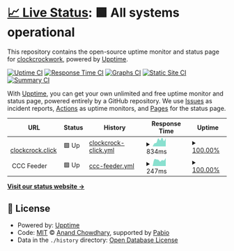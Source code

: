 # [📈 Live Status](https://clockcrockwork.github.io/clockcrockwork-uptimes): <!--live status--> **🟩 All systems operational**

This repository contains the open-source uptime monitor and status page for [clockcrockwork](https://potofu.me/clockcrockwork), powered by [Upptime](https://github.com/upptime/upptime).

[![Uptime CI](https://github.com/clockcrockwork/clockcrockwork-uptimes/workflows/Uptime%20CI/badge.svg)](https://github.com/clockcrockwork/clockcrockwork-uptimes/actions?query=workflow%3A%22Uptime+CI%22)
[![Response Time CI](https://github.com/clockcrockwork/clockcrockwork-uptimes/workflows/Response%20Time%20CI/badge.svg)](https://github.com/clockcrockwork/clockcrockwork-uptimes/actions?query=workflow%3A%22Response+Time+CI%22)
[![Graphs CI](https://github.com/clockcrockwork/clockcrockwork-uptimes/workflows/Graphs%20CI/badge.svg)](https://github.com/clockcrockwork/clockcrockwork-uptimes/actions?query=workflow%3A%22Graphs+CI%22)
[![Static Site CI](https://github.com/clockcrockwork/clockcrockwork-uptimes/workflows/Static%20Site%20CI/badge.svg)](https://github.com/clockcrockwork/clockcrockwork-uptimes/actions?query=workflow%3A%22Static+Site+CI%22)
[![Summary CI](https://github.com/clockcrockwork/clockcrockwork-uptimes/workflows/Summary%20CI/badge.svg)](https://github.com/clockcrockwork/clockcrockwork-uptimes/actions?query=workflow%3A%22Summary+CI%22)

With [Upptime](https://upptime.js.org), you can get your own unlimited and free uptime monitor and status page, powered entirely by a GitHub repository. We use [Issues](https://github.com/clockcrockwork/clockcrockwork-uptimes/issues) as incident reports, [Actions](https://github.com/clockcrockwork/clockcrockwork-uptimes/actions) as uptime monitors, and [Pages](https://clockcrockwork.github.io/clockcrockwork-uptimes) for the status page.

<!--start: status pages-->
<!-- This summary is generated by Upptime (https://github.com/upptime/upptime) -->
<!-- Do not edit this manually, your changes will be overwritten -->
<!-- prettier-ignore -->
| URL | Status | History | Response Time | Uptime |
| --- | ------ | ------- | ------------- | ------ |
| <img alt="" src="https://icons.duckduckgo.com/ip3/clockcrock.click.ico" height="13"> [clockcrock.click](https://clockcrock.click) | 🟩 Up | [clockcrock-click.yml](https://github.com/clockcrockwork/clockcrockwork-uptimes/commits/HEAD/history/clockcrock-click.yml) | <details><summary><img alt="Response time graph" src="./graphs/clockcrock-click/response-time-week.png" height="20"> 834ms</summary><br><a href="https://status.clockcrock.work/history/clockcrock-click"><img alt="Response time 641" src="https://img.shields.io/endpoint?url=https%3A%2F%2Fraw.githubusercontent.com%2Fclockcrockwork%2Fclockcrockwork-uptimes%2FHEAD%2Fapi%2Fclockcrock-click%2Fresponse-time.json"></a><br><a href="https://status.clockcrock.work/history/clockcrock-click"><img alt="24-hour response time 457" src="https://img.shields.io/endpoint?url=https%3A%2F%2Fraw.githubusercontent.com%2Fclockcrockwork%2Fclockcrockwork-uptimes%2FHEAD%2Fapi%2Fclockcrock-click%2Fresponse-time-day.json"></a><br><a href="https://status.clockcrock.work/history/clockcrock-click"><img alt="7-day response time 834" src="https://img.shields.io/endpoint?url=https%3A%2F%2Fraw.githubusercontent.com%2Fclockcrockwork%2Fclockcrockwork-uptimes%2FHEAD%2Fapi%2Fclockcrock-click%2Fresponse-time-week.json"></a><br><a href="https://status.clockcrock.work/history/clockcrock-click"><img alt="30-day response time 717" src="https://img.shields.io/endpoint?url=https%3A%2F%2Fraw.githubusercontent.com%2Fclockcrockwork%2Fclockcrockwork-uptimes%2FHEAD%2Fapi%2Fclockcrock-click%2Fresponse-time-month.json"></a><br><a href="https://status.clockcrock.work/history/clockcrock-click"><img alt="1-year response time 641" src="https://img.shields.io/endpoint?url=https%3A%2F%2Fraw.githubusercontent.com%2Fclockcrockwork%2Fclockcrockwork-uptimes%2FHEAD%2Fapi%2Fclockcrock-click%2Fresponse-time-year.json"></a></details> | <details><summary><a href="https://status.clockcrock.work/history/clockcrock-click">100.00%</a></summary><a href="https://status.clockcrock.work/history/clockcrock-click"><img alt="All-time uptime 99.39%" src="https://img.shields.io/endpoint?url=https%3A%2F%2Fraw.githubusercontent.com%2Fclockcrockwork%2Fclockcrockwork-uptimes%2FHEAD%2Fapi%2Fclockcrock-click%2Fuptime.json"></a><br><a href="https://status.clockcrock.work/history/clockcrock-click"><img alt="24-hour uptime 100.00%" src="https://img.shields.io/endpoint?url=https%3A%2F%2Fraw.githubusercontent.com%2Fclockcrockwork%2Fclockcrockwork-uptimes%2FHEAD%2Fapi%2Fclockcrock-click%2Fuptime-day.json"></a><br><a href="https://status.clockcrock.work/history/clockcrock-click"><img alt="7-day uptime 100.00%" src="https://img.shields.io/endpoint?url=https%3A%2F%2Fraw.githubusercontent.com%2Fclockcrockwork%2Fclockcrockwork-uptimes%2FHEAD%2Fapi%2Fclockcrock-click%2Fuptime-week.json"></a><br><a href="https://status.clockcrock.work/history/clockcrock-click"><img alt="30-day uptime 100.00%" src="https://img.shields.io/endpoint?url=https%3A%2F%2Fraw.githubusercontent.com%2Fclockcrockwork%2Fclockcrockwork-uptimes%2FHEAD%2Fapi%2Fclockcrock-click%2Fuptime-month.json"></a><br><a href="https://status.clockcrock.work/history/clockcrock-click"><img alt="1-year uptime 99.39%" src="https://img.shields.io/endpoint?url=https%3A%2F%2Fraw.githubusercontent.com%2Fclockcrockwork%2Fclockcrockwork-uptimes%2FHEAD%2Fapi%2Fclockcrock-click%2Fuptime-year.json"></a></details>
| <img alt="" src="https://icons.duckduckgo.com/ip3/null.ico" height="13"> CCC Feeder | 🟩 Up | [ccc-feeder.yml](https://github.com/clockcrockwork/clockcrockwork-uptimes/commits/HEAD/history/ccc-feeder.yml) | <details><summary><img alt="Response time graph" src="./graphs/ccc-feeder/response-time-week.png" height="20"> 247ms</summary><br><a href="https://status.clockcrock.work/history/ccc-feeder"><img alt="Response time 701" src="https://img.shields.io/endpoint?url=https%3A%2F%2Fraw.githubusercontent.com%2Fclockcrockwork%2Fclockcrockwork-uptimes%2FHEAD%2Fapi%2Fccc-feeder%2Fresponse-time.json"></a><br><a href="https://status.clockcrock.work/history/ccc-feeder"><img alt="24-hour response time 282" src="https://img.shields.io/endpoint?url=https%3A%2F%2Fraw.githubusercontent.com%2Fclockcrockwork%2Fclockcrockwork-uptimes%2FHEAD%2Fapi%2Fccc-feeder%2Fresponse-time-day.json"></a><br><a href="https://status.clockcrock.work/history/ccc-feeder"><img alt="7-day response time 247" src="https://img.shields.io/endpoint?url=https%3A%2F%2Fraw.githubusercontent.com%2Fclockcrockwork%2Fclockcrockwork-uptimes%2FHEAD%2Fapi%2Fccc-feeder%2Fresponse-time-week.json"></a><br><a href="https://status.clockcrock.work/history/ccc-feeder"><img alt="30-day response time 262" src="https://img.shields.io/endpoint?url=https%3A%2F%2Fraw.githubusercontent.com%2Fclockcrockwork%2Fclockcrockwork-uptimes%2FHEAD%2Fapi%2Fccc-feeder%2Fresponse-time-month.json"></a><br><a href="https://status.clockcrock.work/history/ccc-feeder"><img alt="1-year response time 701" src="https://img.shields.io/endpoint?url=https%3A%2F%2Fraw.githubusercontent.com%2Fclockcrockwork%2Fclockcrockwork-uptimes%2FHEAD%2Fapi%2Fccc-feeder%2Fresponse-time-year.json"></a></details> | <details><summary><a href="https://status.clockcrock.work/history/ccc-feeder">100.00%</a></summary><a href="https://status.clockcrock.work/history/ccc-feeder"><img alt="All-time uptime 99.09%" src="https://img.shields.io/endpoint?url=https%3A%2F%2Fraw.githubusercontent.com%2Fclockcrockwork%2Fclockcrockwork-uptimes%2FHEAD%2Fapi%2Fccc-feeder%2Fuptime.json"></a><br><a href="https://status.clockcrock.work/history/ccc-feeder"><img alt="24-hour uptime 100.00%" src="https://img.shields.io/endpoint?url=https%3A%2F%2Fraw.githubusercontent.com%2Fclockcrockwork%2Fclockcrockwork-uptimes%2FHEAD%2Fapi%2Fccc-feeder%2Fuptime-day.json"></a><br><a href="https://status.clockcrock.work/history/ccc-feeder"><img alt="7-day uptime 100.00%" src="https://img.shields.io/endpoint?url=https%3A%2F%2Fraw.githubusercontent.com%2Fclockcrockwork%2Fclockcrockwork-uptimes%2FHEAD%2Fapi%2Fccc-feeder%2Fuptime-week.json"></a><br><a href="https://status.clockcrock.work/history/ccc-feeder"><img alt="30-day uptime 100.00%" src="https://img.shields.io/endpoint?url=https%3A%2F%2Fraw.githubusercontent.com%2Fclockcrockwork%2Fclockcrockwork-uptimes%2FHEAD%2Fapi%2Fccc-feeder%2Fuptime-month.json"></a><br><a href="https://status.clockcrock.work/history/ccc-feeder"><img alt="1-year uptime 99.09%" src="https://img.shields.io/endpoint?url=https%3A%2F%2Fraw.githubusercontent.com%2Fclockcrockwork%2Fclockcrockwork-uptimes%2FHEAD%2Fapi%2Fccc-feeder%2Fuptime-year.json"></a></details>

<!--end: status pages-->

[**Visit our status website →**](https://clockcrockwork.github.io/clockcrockwork-uptimes)

## 📄 License

- Powered by: [Upptime](https://github.com/upptime/upptime)
- Code: [MIT](./LICENSE) © [Anand Chowdhary](https://anandchowdhary.com), supported by [Pabio](https://pabio.com)
- Data in the `./history` directory: [Open Database License](https://opendatacommons.org/licenses/odbl/1-0/)
